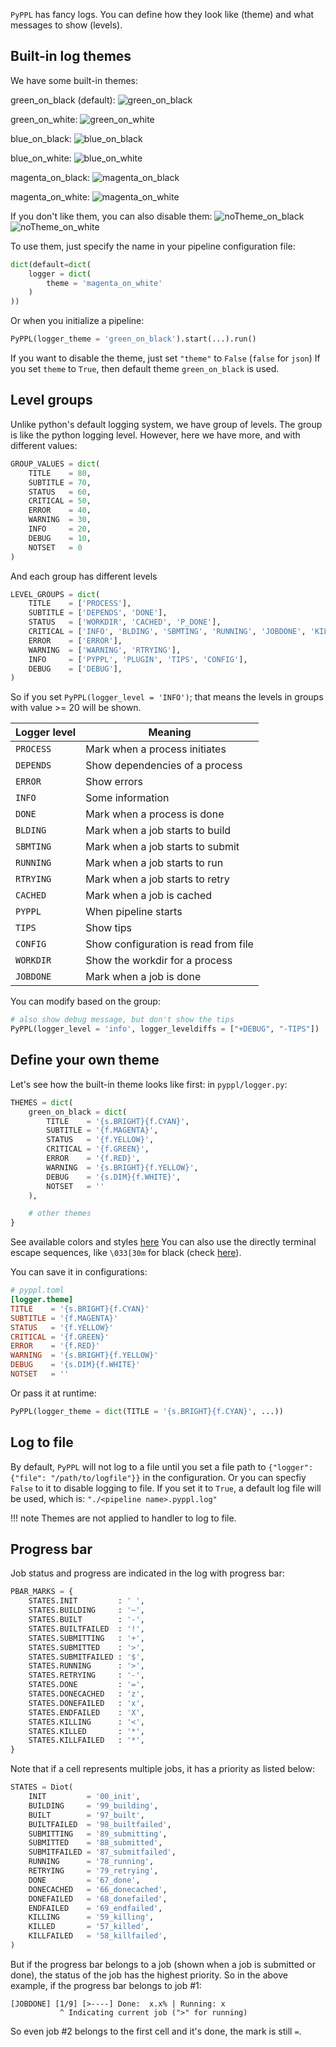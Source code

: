 
`PyPPL` has fancy logs. You can define how they look like (theme) and what messages to show (levels).

## Built-in log themes
We have some built-in themes:

green_on_black (default):
![green_on_black][3]

green_on_white:
![green_on_white][4]

blue_on_black:
![blue_on_black][1]

blue_on_white:
![blue_on_white][2]

magenta_on_black:
![magenta_on_black][5]

magenta_on_white:
![magenta_on_white][6]

If you don't like them, you can also disable them:
![noTheme_on_black][7]
![noTheme_on_white][8]

To use them, just specify the name in your pipeline configuration file:
```python
dict(default=dict(
    logger = dict(
        theme = 'magenta_on_white'
    )
))
```
Or when you initialize a pipeline:
```python
PyPPL(logger_theme = 'green_on_black').start(...).run()
```
If you want to disable the theme, just set `"theme"` to `False` (`false` for `json`)
If you set `theme` to `True`, then default theme `green_on_black` is used.

## Level groups

Unlike python's default logging system, we have group of levels. The group is like the python logging level. However, here we have more, and with different values:

```python
GROUP_VALUES = dict(
    TITLE    = 80,
    SUBTITLE = 70,
    STATUS   = 60,
    CRITICAL = 50,
    ERROR    = 40,
    WARNING  = 30,
    INFO     = 20,
    DEBUG    = 10,
    NOTSET   = 0
)
```

And each group has different levels

```python
LEVEL_GROUPS = dict(
    TITLE    = ['PROCESS'],
    SUBTITLE = ['DEPENDS', 'DONE'],
    STATUS   = ['WORKDIR', 'CACHED', 'P_DONE'],
    CRITICAL = ['INFO', 'BLDING', 'SBMTING', 'RUNNING', 'JOBDONE', 'KILLING'],
    ERROR    = ['ERROR'],
    WARNING  = ['WARNING', 'RTRYING'],
    INFO     = ['PYPPL', 'PLUGIN', 'TIPS', 'CONFIG'],
    DEBUG    = ['DEBUG'],
)
```

So if you set `PyPPL(logger_level = 'INFO')`; that means the levels in groups with value >= 20 will be shown.

|Logger level|Meaning|
|-|-|
|`PROCESS`|Mark when a process initiates|
|`DEPENDS`|Show dependencies of a process|
|`ERROR`|Show errors|
|`INFO`|Some information|
|`DONE`|Mark when a process is done|
|`BLDING`|Mark when a job starts to build|
|`SBMTING`|Mark when a job starts to submit|
|`RUNNING`|Mark when a job starts to run|
|`RTRYING`|Mark when a job starts to retry|
|`CACHED`|Mark when a job is cached|
|`PYPPL`|When pipeline starts|
|`TIPS`|Show tips|
|`CONFIG`|Show configuration is read from file|
|`WORKDIR`|Show the workdir for a process|
|`JOBDONE`|Mark when a job is done|


You can modify based on the group:
```python
# also show debug message, but don't show the tips
PyPPL(logger_level = 'info', logger_leveldiffs = ["+DEBUG", "-TIPS"])
```

## Define your own theme

Let's see how the built-in theme looks like first:
in `pyppl/logger.py`:
```python
THEMES = dict(
    green_on_black = dict(
        TITLE    = '{s.BRIGHT}{f.CYAN}',
        SUBTITLE = '{f.MAGENTA}',
        STATUS   = '{f.YELLOW}',
        CRITICAL = '{f.GREEN}',
        ERROR    = '{f.RED}',
        WARNING  = '{s.BRIGHT}{f.YELLOW}',
        DEBUG    = '{s.DIM}{f.WHITE}',
        NOTSET   = ''
    ),

    # other themes
}
```
See available colors and styles [here][28]
You can also use the directly terminal escape sequences, like `\033[30m` for black (check [here][26]).

You can save it in configurations:
```toml
# pyppl.toml
[logger.theme]
TITLE    = '{s.BRIGHT}{f.CYAN}'
SUBTITLE = '{f.MAGENTA}'
STATUS   = '{f.YELLOW}'
CRITICAL = '{f.GREEN}'
ERROR    = '{f.RED}'
WARNING  = '{s.BRIGHT}{f.YELLOW}'
DEBUG    = '{s.DIM}{f.WHITE}'
NOTSET   = ''
```

Or pass it at runtime:
```python
PyPPL(logger_theme = dict(TITLE = '{s.BRIGHT}{f.CYAN}', ...))
```

## Log to file
By default, `PyPPL` will not log to a file until you set a file path to `{"logger": {"file": "/path/to/logfile"}}` in the configuration. Or you can specfiy `False` to it to disable logging to file. If you set it to `True`, a default log file will be used, which is: `"./<pipeline name>.pyppl.log"`

!!! note
    Themes are not applied to handler to log to file.

## Progress bar
Job status and progress are indicated in the log with progress bar:
```python
PBAR_MARKS = {
    STATES.INIT         : ' ',
    STATES.BUILDING     : '~',
    STATES.BUILT        : '-',
    STATES.BUILTFAILED  : '!',
    STATES.SUBMITTING   : '+',
    STATES.SUBMITTED    : '>',
    STATES.SUBMITFAILED : '$',
    STATES.RUNNING      : '>',
    STATES.RETRYING     : '-',
    STATES.DONE         : '=',
    STATES.DONECACHED   : 'z',
    STATES.DONEFAILED   : 'x',
    STATES.ENDFAILED    : 'X',
    STATES.KILLING      : '<',
    STATES.KILLED       : '*',
    STATES.KILLFAILED   : '*',
}
```

Note that if a cell represents multiple jobs, it has a priority as listed below:
```python
STATES = Diot(
    INIT         = '00_init',
    BUILDING     = '99_building',
    BUILT        = '97_built',
    BUILTFAILED  = '98_builtfailed',
    SUBMITTING   = '89_submitting',
    SUBMITTED    = '88_submitted',
    SUBMITFAILED = '87_submitfailed',
    RUNNING      = '78_running',
    RETRYING     = '79_retrying',
    DONE         = '67_done',
    DONECACHED   = '66_donecached',
    DONEFAILED   = '68_donefailed',
    ENDFAILED    = '69_endfailed',
    KILLING      = '59_killing',
    KILLED       = '57_killed',
    KILLFAILED   = '58_killfailed',
)
```

But if the progress bar belongs to a job (shown when a job is submitted or done), the status of the job has the highest priority. So in the above example, if the progress bar belongs to job #1:
```
[JOBDONE] [1/9] [>----] Done:  x.x% | Running: x
           ^ Indicating current job (">" for running)
```
So even job #2 belongs to the first cell and it's done, the mark is still `=`.

[1]: ./blueOnBlack.png
[2]: ./blueOnWhite.png
[3]: ./greenOnBlack.png
[4]: ./greenOnWhite.png
[5]: ./magentaOnBlack.png
[6]: ./magentaOnWhite.png
[7]: ./noThemeOnBlack.png
[8]: ./noThemeOnWhite.png
[9]: https://docs.python.org/2/library/logging.html#logging-levels
[10]: https://placehold.it/32/eeeeee/000000?text=A
[11]: https://placehold.it/32/eeeeee/ff0000?text=A
[12]: https://placehold.it/32/eeeeee/00ff00?text=A
[13]: https://placehold.it/32/eeeeee/ffff00?text=A
[14]: https://placehold.it/32/eeeeee/0000ff?text=A
[15]: https://placehold.it/32/eeeeee/ff00ff?text=A
[16]: https://placehold.it/32/eeeeee/00ffff?text=A
[17]: https://placehold.it/32/eeeeee/ffffff?text=A
[18]: https://placehold.it/32/000000/eeeeee?text=A
[19]: https://placehold.it/32/ff0000/eeeeee?text=A
[20]: https://placehold.it/32/00ff00/eeeeee?text=A
[21]: https://placehold.it/32/ffff00/eeeeee?text=A
[22]: https://placehold.it/32/0000ff/eeeeee?text=A
[23]: https://placehold.it/32/ff00ff/eeeeee?text=A
[24]: https://placehold.it/32/00ffff/eeeeee?text=A
[25]: https://placehold.it/32/ffffff/eeeeee?text=A
[26]: https://en.wikipedia.org/wiki/ANSI_escape_code
[27]: ../script/#debug-your-script
[28]: https://pypi.org/project/colorama/
